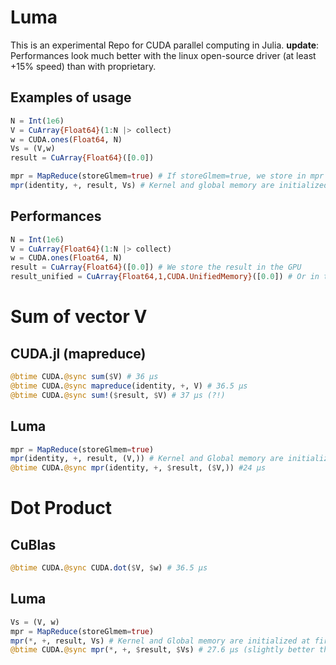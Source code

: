 # Luma

This is an experimental Repo for CUDA parallel computing in Julia.
**update**: Performances look much better with the linux open-source driver (at least +15% speed) than with proprietary. 

## Examples of usage

```julia
N = Int(1e6)
V = CuArray{Float64}(1:N |> collect)
w = CUDA.ones(Float64, N)
Vs = (V,w) 
result = CuArray{Float64}([0.0])

mpr = MapReduce(storeGlmem=true) # If storeGlmem=true, we store in mpr two vectors of size of order the number of blocks of the kernel
mpr(identity, +, result, Vs) # Kernel and global memory are initialized at first run 
```


## Performances

```julia
N = Int(1e6)
V = CuArray{Float64}(1:N |> collect)
w = CUDA.ones(Float64, N)
result = CuArray{Float64}([0.0]) # We store the result in the GPU
result_unified = CuArray{Float64,1,CUDA.UnifiedMemory}([0.0]) # Or in the CPU (less efficient)
```

# Sum of vector V

## CUDA.jl (mapreduce)

```julia
@btime CUDA.@sync sum($V) # 36 μs
@btime CUDA.@sync mapreduce(identity, +, V) # 36.5 μs
@btime CUDA.@sync sum!($result, $V) # 37 μs (?!)
```

## Luma

```julia
mpr = MapReduce(storeGlmem=true)
mpr(identity, +, result, (V,)) # Kernel and Global memory are initialized at first run 
@btime CUDA.@sync mpr(identity, +, $result, ($V,)) #24 μs
```


# Dot Product

## CuBlas

```julia
@btime CUDA.@sync CUDA.dot($V, $w) # 36.5 μs
```

## Luma

```julia
Vs = (V, w)
mpr = MapReduce(storeGlmem=true)
mpr(*, +, result, Vs) # Kernel and Global memory are initialized at first run 
@btime CUDA.@sync mpr(*, +, $result, $Vs) # 27.6 μs (slightly better than CuBlas)
```